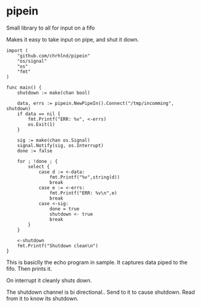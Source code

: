 pipein
=======

Small library to all for input on a fifo

Makes it easy to take input on pipe, and shut it down.

```
import (
	"github.com/chrhlnd/pipein"
	"os/signal"
	"os"
	"fmt"
)

func main() {
	shutdown := make(chan bool)
	
	data, errs := pipein.NewPipeIn().Connect("/tmp/incomming", shutdown)
	if data == nil {
		fmt.Printf("ERR: %v", <-errs)
		os.Exit(1)
	}

	sig := make(chan os.Signal)
	signal.Notify(sig, os.Interrupt)
	done := false

	for ; !done ; {
		select {
			case d := <-data:
				fmt.Printf("%v",string(d))
				break
			case e := <-errs:
				fmt.Printf("ERR: %v\n",e)
				break
			case <-sig:
				done = true
				shutdown <- true
				break
		}
	}

	<-shutdown
	fmt.Printf("Shutdown clean\n")
}
```

This is basiclly the echo program in sample. It captures data piped to the fifo. Then prints it.

On interrupt it cleanly shuts down.

The shutdown channel is bi directional.. Send to it to cause shutdown. Read from it to know its shutdown.


